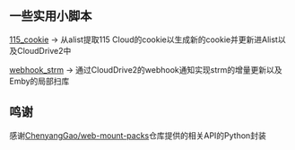 ## 一些实用小脚本

[115_cookie](https://github.com/tanlidoushen/CloudDriveAlistEmbyScripts/tree/main/115_cookie) -> 从alist提取115 Cloud的cookie以生成新的cookie并更新进Alist以及CloudDrive2中

[webhook_strm](https://github.com/tanlidoushen/CloudDriveAlistEmbyScripts/tree/main/webhook_strm) -> 通过CloudDrive2的webhook通知实现strm的增量更新以及Emby的局部扫库

## 鸣谢

感谢[ChenyangGao/web-mount-packs](https://github.com/ChenyangGao/web-mount-packs)仓库提供的相关API的Python封装
